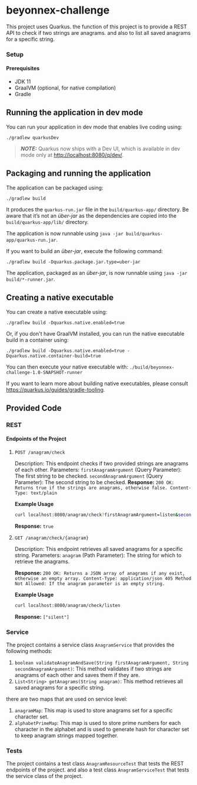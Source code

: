 # beyonnex-challenge

This project uses Quarkus. the function of this project is to provide a REST API to check if two strings are anagrams.
and also to list all saved anagrams for a specific string.

### Setup

#### Prerequisites

- JDK 11
- GraalVM (optional, for native compilation)
- Gradle


## Running the application in dev mode

You can run your application in dev mode that enables live coding using:

```shell script
./gradlew quarkusDev
```

> **_NOTE:_**  Quarkus now ships with a Dev UI, which is available in dev mode only
> at <http://localhost:8080/q/dev/>.

## Packaging and running the application

The application can be packaged using:

```shell script
./gradlew build
```

It produces the `quarkus-run.jar` file in the `build/quarkus-app/` directory.
Be aware that it’s not an _über-jar_ as the dependencies are copied into
the `build/quarkus-app/lib/` directory.

The application is now runnable using `java -jar build/quarkus-app/quarkus-run.jar`.

If you want to build an _über-jar_, execute the following command:

```shell script
./gradlew build -Dquarkus.package.jar.type=uber-jar
```

The application, packaged as an _über-jar_, is now runnable using `java -jar build/*-runner.jar`.

## Creating a native executable

You can create a native executable using:

```shell script
./gradlew build -Dquarkus.native.enabled=true
```

Or, if you don't have GraalVM installed, you can run the native executable build in a container
using:

```shell script
./gradlew build -Dquarkus.native.enabled=true -Dquarkus.native.container-build=true
```

You can then execute your native executable with: `./build/beyonnex-challenge-1.0-SNAPSHOT-runner`

If you want to learn more about building native executables, please
consult <https://quarkus.io/guides/gradle-tooling>.

## Provided Code


### REST

#### Endpoints of the Project

1. `POST /anagram/check`

   Description: This endpoint checks if two provided strings are anagrams of each other.
   Parameters:
   `firstAnagramArgument` (Query Parameter): The first string to be checked.
   `secondAnagramArgument` (Query Parameter): The second string to be checked.
   **Response:**
   `200 OK: Returns true if the strings are anagrams, otherwise false.
   Content-Type: text/plain`

    **Example Usage**
    ```sh
    curl localhost:8080/anagram/check?firstAnagramArgument=listen&secondAnagramArgument=silent
    ```
    **Response:**
        ```
       true
        ```

2. `GET /anagram/check/{anagram}`

   Description: This endpoint retrieves all saved anagrams for a specific string.
   Parameters:
   `anagram` (Path Parameter): The string for which to retrieve the anagrams.

   **Response:**
   `200 OK: Returns a JSON array of anagrams if any exist, otherwise an empty array.
   Content-Type: application/json
   405 Method Not Allowed: If the anagram parameter is an empty string.`

   **Example Usage**
   ```sh
   curl localhost:8080/anagram/check/listen
   ```
      **Response:**
       ```
      ["silent"]
       ```
### Service

The project contains a service class `AnagramService` that provides the following methods:
1. `boolean validateAnagramAndSave(String firstAnagramArgument, String secondAnagramArgument)`: This method validates if two strings are anagrams of each other and saves them if they are.
2. `List<String> getAnagrams(String anagram)`: This method retrieves all saved anagrams for a specific string.

there are two maps that are used on service level:
1. `anagramMap`: This map is used to store anagrams set for a specific character set.
2. `alphabetPrimeMap`: This map is used to store prime numbers for each character in the alphabet and is used to generate hash for character set to keep anagram strings mapped together.

### Tests

The project contains a test class `AnagramResourceTest` that tests the REST endpoints of the project.
and also a test class `AnagramServiceTest` that tests the service class of the project.

